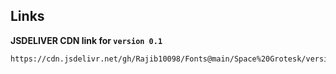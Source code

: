 ## Links

**JSDELIVER CDN link for `version 0.1`**
```
https://cdn.jsdelivr.net/gh/Rajib10098/Fonts@main/Space%20Grotesk/version/0.1/Space%20Grotesk.css
```
